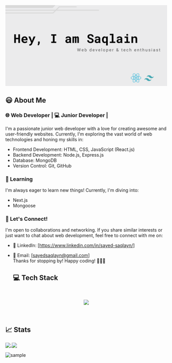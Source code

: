 
![Alt text](https://github.com/mrbannerbear/mrbannerbear/blob/main/images/Red%20Minimalist%20And%20Modern%20Cryptocurrency%20Logo%20Banner%20Landscape%20(2).png)


  
##  :smiley: About Me

### 🌐 Web Developer | 💻 Junior Developer |

I'm a passionate junior web developer with a love for creating awesome and user-friendly websites. Currently, I'm exploring the vast world of web technologies and honing my skills in:

- Frontend Development: HTML, CSS, JavaScript (React.js)
- Backend Development: Node.js, Express.js
- Database: MongoDB
- Version Control: Git, GitHub

### 🌱 Learning

I'm always eager to learn new things! Currently, I'm diving into:

- Next.js
- Mongoose

### 🤝 Let's Connect!

I'm open to collaborations and networking. If you share similar interests or just want to chat about web development, feel free to connect with me on:

- 💼 LinkedIn: [https://www.linkedin.com/in/sayed-saqlayn/]
- 📧 Email: [sayedsaqlayn@gmail.com]
  <br>
Thanks for stopping by! Happy coding! 👨‍💻🚀


  ## :computer: Tech Stack

  <br>

<p  align="center">

<a  href="https://skillicons.dev">

<img  src="https://skillicons.dev/icons?i=javascript,react,tailwind,firebase,mongodb,express"  />

</a>

</p>

<br>
  
  ## :chart_with_upwards_trend: Stats

<a href="https://github.com/anuraghazra/github-readme-stats">
  <img height=200 align="center" src="https://github-readme-stats.vercel.app/api?username=mrbannerbear&theme=gotham&show_icons=true&hide_border=true&count_private=true" />
</a>

<a href="https://github.com/anuraghazra/github-readme-stats">
  <img align="center" src="https://github-readme-stats.vercel.app/api/top-langs/?username=mrbannerbear&theme=gotham&show_icons=true&hide_border=true&layout=compact" />
</a>

![sample](http://github-profile-summary-cards.vercel.app/api/cards/profile-details?username=mrbannerbear&theme=gotham)
